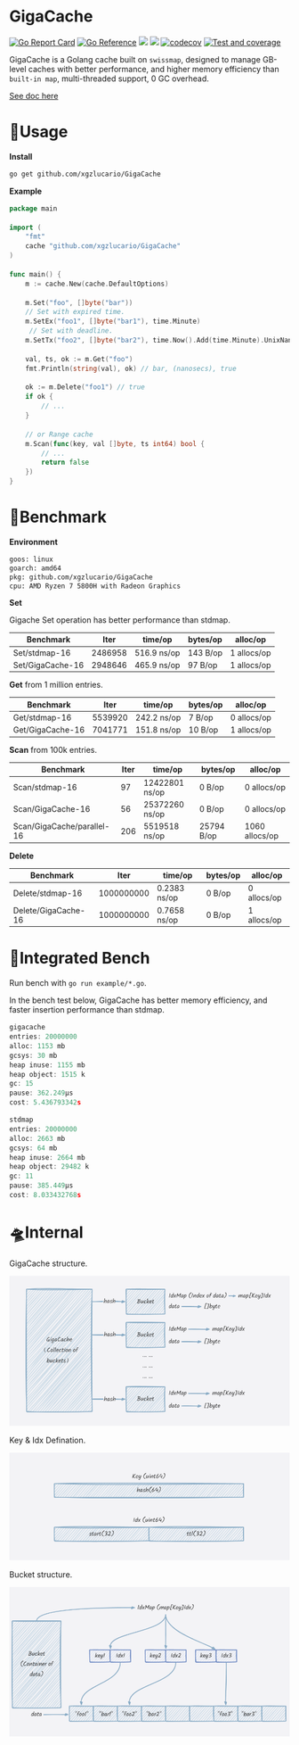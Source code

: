 # GigaCache

[![Go Report Card](https://goreportcard.com/badge/github.com/xgzlucario/GigaCache)](https://goreportcard.com/report/github.com/xgzlucario/GigaCache) [![Go Reference](https://pkg.go.dev/badge/github.com/xgzlucario/GigaCache.svg)](https://pkg.go.dev/github.com/xgzlucario/GigaCache) ![](https://img.shields.io/badge/go-1.21.0-orange.svg) ![](https://img.shields.io/github/languages/code-size/xgzlucario/GigaCache.svg) [![codecov](https://codecov.io/gh/xgzlucario/GigaCache/graph/badge.svg?token=yC1xELYaM2)](https://codecov.io/gh/xgzlucario/GigaCache) [![Test and coverage](https://github.com/xgzlucario/GigaCache/actions/workflows/rotom.yml/badge.svg)](https://github.com/xgzlucario/GigaCache/actions/workflows/rotom.yml)

GigaCache is a Golang cache built on `swissmap`, designed to manage GB-level caches with better performance, and higher memory efficiency than `built-in map`, multi-threaded support, 0 GC overhead.

[See doc here](https://lucario.cn/posts/gigacache/)

# 🚗Usage

**Install**

```bash
go get github.com/xgzlucario/GigaCache
```

**Example**

```go
package main

import (
    "fmt"
    cache "github.com/xgzlucario/GigaCache"
)

func main() {
    m := cache.New(cache.DefaultOptions)

    m.Set("foo", []byte("bar"))
    // Set with expired time.
    m.SetEx("foo1", []byte("bar1"), time.Minute)
     // Set with deadline.
    m.SetTx("foo2", []byte("bar2"), time.Now().Add(time.Minute).UnixNano())

    val, ts, ok := m.Get("foo")
    fmt.Println(string(val), ok) // bar, (nanosecs), true

    ok := m.Delete("foo1") // true
    if ok { 
        // ...
    }

    // or Range cache
    m.Scan(func(key, val []byte, ts int64) bool {
        // ...
        return false
    })
}
```

# 🚀Benchmark

**Environment**

```
goos: linux
goarch: amd64
pkg: github.com/xgzlucario/GigaCache
cpu: AMD Ryzen 7 5800H with Radeon Graphics
```

**Set**

Gigache Set operation has better performance than stdmap.

| Benchmark        | Iter    | time/op     | bytes/op | alloc/op    |
| ---------------- | ------- | ----------- | -------- | ----------- |
| Set/stdmap-16    | 2486958 | 516.9 ns/op | 143 B/op | 1 allocs/op |
| Set/GigaCache-16 | 2948646 | 465.9 ns/op |  97 B/op | 1 allocs/op |

**Get** from 1 million entries.

| Benchmark        | Iter    | time/op     | bytes/op | alloc/op    |
| ---------------- | ------- | ----------- | -------- | ----------- |
| Get/stdmap-16    | 5539920 | 242.2 ns/op |   7 B/op | 0 allocs/op |
| Get/GigaCache-16 | 7041771 | 151.8 ns/op |  10 B/op | 1 allocs/op |

**Scan** from 100k entries.

| Benchmark                  | Iter  | time/op        | bytes/op   | alloc/op       |
| -------------------------- | ----- | -------------- | ---------- | -------------- |
| Scan/stdmap-16             |    97 | 12422801 ns/op |     0 B/op |    0 allocs/op |
| Scan/GigaCache-16          |    56 | 25372260 ns/op |     0 B/op |    0 allocs/op |
| Scan/GigaCache/parallel-16 |   206 |  5519518 ns/op | 25794 B/op | 1060 allocs/op |

**Delete**

| Benchmark              | Iter       | time/op      | bytes/op  | alloc/op    |
| ---------------------- | ---------- | ------------ | --------- | ----------- |
| Delete/stdmap-16       | 1000000000 | 0.2383 ns/op |    0 B/op | 0 allocs/op |
| Delete/GigaCache-16    | 1000000000 | 0.7658 ns/op |    0 B/op | 1 allocs/op |

# 🎢Integrated Bench

Run bench with `go run example/*.go`.

In the bench test below, GigaCache has better memory efficiency, and faster insertion performance than stdmap.

```go
gigacache
entries: 20000000
alloc: 1153 mb
gcsys: 30 mb
heap inuse: 1155 mb
heap object: 1515 k
gc: 15
pause: 362.249µs
cost: 5.436793342s
```

```go
stdmap
entries: 20000000
alloc: 2663 mb
gcsys: 64 mb
heap inuse: 2664 mb
heap object: 29482 k
gc: 11
pause: 385.449µs
cost: 8.033432768s
```

# 🛸Internal

GigaCache structure.

![p1](p1.png)

Key & Idx Defination.

![p2](p2.png)

Bucket structure.

![p3](p3.png)
